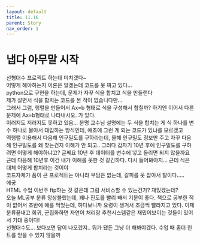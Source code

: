 ```yaml
---
layout: default
title: 11.16
parent: Story
nav_order: 1
---
```


# 냅다 아무말 시작

선형대수 프로젝트 하는데 미치겠다~<br>
어떻게 해야하는지 이론은 알겠는데 코드를 못 짜고 있다...<br>
python으로 구현을 하는데, 문제가 자꾸 식을 합치고 식을 만들랜다<br>
제가 살면서 식을 합치는 코드를 본 적이 없습니다만...<br>
그래서 그럼, 행렬을 만들어서 Ax=b 형태로 식을 구성해서 합칠까? 하기엔 이어서 다른 문제에 Ax=b형태로 나타내시오. 가 있다.<br>
이러지도 저러지도 못하고 있음... 분명 교수님 설명에는 두 식을 합치는 게 식 하나를 변수 하나로 몰아서 대입하는 방식인데, 애초에 그런 게 되는 코드가 있냐를 모르겠고<br>
역행렬 이용해서 다음해 인구밀도를 구하라는데, 올해 인구밀도 정보만 주고 자꾸 다음해 인구밀도를 왜 찾는건지 이해가 안 되고.. 그러다 갑자기 10년 후에 인구밀도를 구하려면 어떻게 해야하냐고? 글쎄요 10년 후 데이터를 변수에 넣고 돌리면 되지 않을까요<br>
근데 다음해 10년후 이건 내가 이해를 못한 것 같긴하다. 다시 들어봐야지... 근데 식은 대체 어떻게 합치라는 것이야<br>
코드자체가 품이 큰 프로젝트는 아니라 부담은 없는데, 갈피를 못 잡아서 탈이다.....<br>에궁<br>
HTML 수업 이번주 ftp하는 것 같은데 그럼 서비스할 수 있는건가? 재밌겠는데?<br>
오늘 ML공부 분류 앙상블했는데, 꽤나 진도를 빨리 빼서 기분이 좋다. 책으로 공부한 적이 없어서 초반에 애를 먹었는데, 하다보니까 요령이 생겨서 조금씩 빨라지고 있다. 이제 분류끝내고 회귀, 군집화하면 자연어 처리랑 추천시스템같은 재밌어보이는 것들이 있어서 기대 중이다!<br>
선형대수도... 보다보면 답이 나오겠지.. 뭐가 됐든 그냥 더 해봐야겠다. 수업 때 좀더 힌트를 얻을 수 있지 않을까
